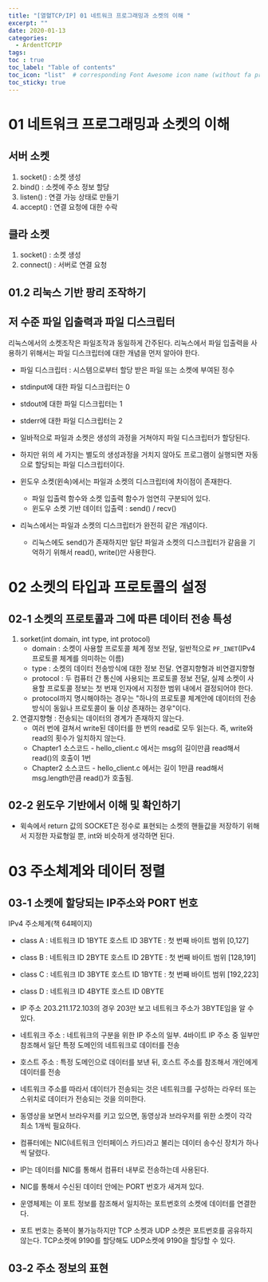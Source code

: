 ```yaml
---
title: "[열혈TCP/IP] 01 네트워크 프로그래밍과 소켓의 이해 "
excerpt: ""
date: 2020-01-13
categories:
  - ArdentTCPIP
tags:
toc : true
toc_label: "Table of contents"
toc_icon: "list"  # corresponding Font Awesome icon name (without fa prefix)
toc_sticky: true
---
```


# 01 네트워크 프로그래밍과 소켓의 이해

## 서버 소켓

1. socket() : 소켓 생성
1. bind() : 소켓에 주소 정보 할당
1. listen() : 연결 가능 상태로 만들기
1. accept() : 연결 요청에 대한 수락

## 클라 소켓

1. socket() : 소켓 생성
1. connect() : 서버로 연결 요청

## 01.2 리눅스 기반 팡리 조작하기

## 저 수준 파일 입출력과 파일 디스크립터

리눅스에서의 소켓조작은 파일조작과 동일하게 간주된다. 리눅스에서 파일 입출력을 사용하기 위해서는 파일 디스크립터에 대한 개념을 먼저 알아야 한다.

- 파일 디스크립터 : 시스템으로부터 할당 받은 파일 또는 소켓에 부여된 정수
- stdinput에 대한 파일 디스크립터는 0
- stdout에 대한 파일 디스크립터는 1
- stderr에 대한 파일 디스크립터는 2
- 일바적으로 파일과 소켓은 생성의 과정을 거쳐야지 파일 디스크립터가 할당된다. 
- 하지만 위의 세 가지는 별도의 생성과정을 거치지 않아도 프로그램이 실행되면 자동으로 할당되는 파일 디스크립터이다.

- 윈도우 소켓(윈속)에서는 파일과 소켓의 디스크립터에 차이점이 존재한다.
    - 파일 입출력 함수와 소켓 입출력 함수가 엄연히 구분되어 있다.
    - 윈도우 소켓 기반 데이터 입출력 : send() / recv()
- 리눅스에서는 파일과 소켓의 디스크립터가 완전히 같은 개념이다.
    - 리눅스에도 send()가 존재하지만 일단 파일과 소켓의 디스크립터가 같음을 기억하기 위해서 read(), write()만 사용한다.

# 02 소켓의 타입과 프로토콜의 설정

## 02-1 소켓의 프로토콜과 그에 따른 데이터 전송 특성

1. sorket(int domain, int  type, int protocol)
    - domain : 소켓이 사용할 프로토콜 체계 정보 전달, 일반적으로 `PF_INET`(IPv4 프로토콜 체계를 의미하는 이름)
    - type : 소켓의 데이터 전송방식에 대한 정보 전달. 연결지향형과 비연결지향형
    - protocol : 두 컴퓨터 간 통신에 사용되는 프로토콜 정보 전달, 실제 소켓이 사용할 프로토콜 정보는 첫 번재 인자에서 지정한 범위 내에서 결정되어야 한다.
    - protocol까지 명시해야하는 경우는 "하나의 프로토콜 체계안에 데이터의 전송방식이 동잃나 프로토콜이 둘 이상 존재하는 경우"이다.
2. 연결지향형 : 전송되는 데이터의 경계가 존재하지 않는다.
    - 여러 번에 걸쳐서 write된 데이터를 한 번의 read로 모두 읽는다. 즉, write와 read의 횟수가 일치하지 않는다.
    - Chapter1 소스코드 - hello_client.c 에서는 msg의 길이만큼 read해서 read()의 호출이 1번
    - Chapter2 소스코드 - hello_client.c 에서는 길이 1만큼 read해서 msg.length만큼 read()가 호출됨.
    
## 02-2 윈도우 기반에서 이해 및 확인하기

- 윅속에서 return 값의 SOCKET은 정수로 표현되는 소켓의 핸들값을 저장하기 위해서 지정한 자료형일 뿐, int와 비슷하게 생각하면 된다.

# 03 주소체계와 데이터 정렬

## 03-1 소켓에 할당되는 IP주소와 PORT 번호

IPv4 주소체계(책 64페이지)
- class A : 네트워크 ID 1BYTE 호스트 ID 3BYTE : 첫 번째 바이트 범위 [0,127]
- class B : 네트워크 ID 2BYTE 호스트 ID 2BYTE : 첫 번째 바이트 범위 [128,191]
- class C : 네트워크 ID 3BYTE 호스트 ID 1BYTE : 첫 번째 바이트 범위 [192,223]
- class D : 네트워크 ID 4BYTE 호스트 ID 0BYTE 
- IP 주소 203.211.172.103의 경우 203만 보고 네트워크 주소가 3BYTE임을 알 수 있다.

- 네트워크 주소 : 네트워크의 구분을 위한 IP 주소의 일부. 4바이트 IP 주소 중 일부만 참조해서 일단 특정 도메인의 네트워크로 데이터를 전송
- 호스트 주소 : 특정 도메인으로 데이터를 보낸 뒤, 호스트 주소를 참조해서 개인에게 데이터를 전송
- 네트워크 주소를 따라서 데이터가 전송되는 것은 네트워크를 구성하는 라우터 또는 스위치로 데이터가 전송되는 것을 의미한다.

- 동영상을 보면서 브라우저를 키고 있으면, 동영상과 브라우저를 위한 소켓이 각각 최소 1개씩 필요하다.  
- 컴퓨터에는 NIC(네트워크 인터페이스 카드)라고 불리는 데이터 송수신 장치가 하나씩 달렸다.
- IP는 데이터를 NIC를 통해서 컴퓨터 내부로 전송하는데 사용된다.
- NIC를 통해서 수신된 데이터 안에는 PORT 번호가 새겨져 있다.
- 운영체제는 이 포트 정보를 참조해서 일치하는 포트번호의 소켓에 데이터를 연결한다.
- 포트 번호는 중복이 불가능하지만 TCP 소켓과 UDP 소켓은 포트번호를 공유하지 않는다. TCP소켓에 9190를 할당해도 UDP소켓에 9190을 할당할 수 있다.

## 03-2 주소 정보의 표현
    
